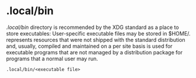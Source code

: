 # .local/bin

*.local/bin* directory is recommended by the XDG standard as a place to store executables: User-specific executable files may be stored in $HOME/.
represents resources that were not shipped with the standard distribution and, usually, compiled and maintained on a per site basis is used for executable programs that are not managed by a distribution package for programs that a normal user may run. 

```
.local/bin/<executable file>
```
